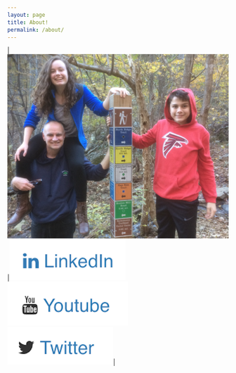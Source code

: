 ```yaml
---
layout: page
title: About!
permalink: /about/
---
```


|![Ed](/images/about-fam.png)|[![Linkedin](/images/about-linkedin.png)](https://www.linkedin.com/in/ed-hughes-2842305)  [![Youtube](/images/about-youtube.png)](https://www.youtube.com/channel/UCWnVsvExwYooFyYJZmZh7xg)  [![Twitter](/images/about-twitter.png)](https://twitter.com/fred_meews)|

